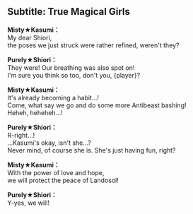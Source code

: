 # 

  
## Subtitle: True Magical Girls
  
**Misty★Kasumi：**  
My dear Shiori,  
the poses we just struck were rather refined, weren't they?  
  
**Purely★Shiori：**  
They were! Our breathing was also spot on!  
I'm sure you think so too, don't you, {player}?  
  
**Misty★Kasumi：**  
It's already becoming a habit...!  
Come, what say we go and do some more Antibeast bashing!  
Heheh, heheheh...!  
  
**Purely★Shiori：**  
R-right...!  
...Kasumi's okay, isn't she...?  
Never mind, of course she is. She's just having fun, right?  
  
**Misty★Kasumi：**  
With the power of love and hope,  
we will protect the peace of Landosol!  
  
**Purely★Shiori：**  
Y-yes, we will!  
